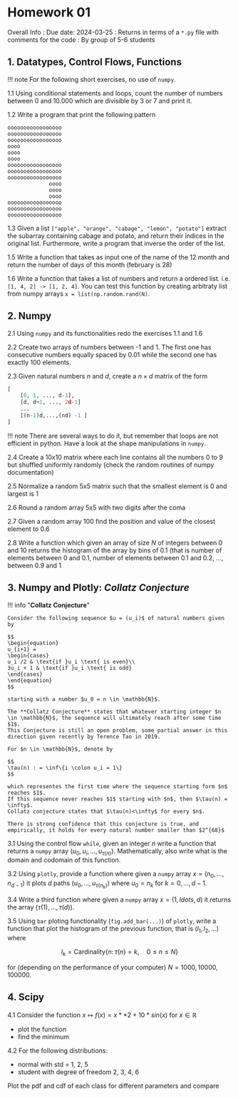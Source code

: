 # Homework 01

Overall Info
:   Due date: 2024-03-25
:   Returns in terms of a `*.py` file with comments for the code
:   By group of 5-6 students


## 1. Datatypes, Control Flows, Functions

!!! note
    For the following short exercises, no use of `numpy`.


1.1 Using conditional statements and loops, count the number of numbers between 0 and 10.000 which are divisible by 3 or 7 and print it.

1.2 Write a program that print the following pattern

```
ooooooooooooooooo                                                       
ooooooooooooooooo                                                       
ooooooooooooooooo                                                       
oooo                                                                    
oooo                                                                    
oooo                                                                    
ooooooooooooooooo                                                       
ooooooooooooooooo                                                       
ooooooooooooooooo                                                       
             oooo                                                       
             oooo                                                       
             oooo                                                       
ooooooooooooooooo                                                       
ooooooooooooooooo                                                       
ooooooooooooooooo
```

1.3 Given a list `["apple", "orange", "cabage", "lemon", "potato"]` extract the subarray containing cabage and potato, and return their indices in the original list. Furthermore, write a program that inverse the order of the list.

1.5 Write a function that takes as input one of the name of the 12 month and return the number of days of this month (february is 28)

1.6 Write a function that takes a list of numbers and return a ordered list. i.e. `[1, 4, 2] -> [1, 2, 4]`. You can test this function by creating arbitraty list from numpy arrays `x = list(np.random.rand(N)`.


## 2. Numpy

2.1 Using `numpy` and its functionalities redo the exercises 1.1 and 1.6

2.2 Create two arrays of numbers between -1 and 1. The first one has consecutive numbers equally spaced by 0.01 while the second one has exactly 100 elements.

2.3 Given natural numbers $n$ and $d$, create a $n\times d$ matrix of the form

```py
[
    [0, 1, ..., d-1],
    [d, d+1, ..., 2d-1]
    ...
    [(n-1)d,...,(nd) -1 ]
]
```

!!! note
    There are several ways to do it, but remember that loops are not efficient in python.
    Have a look at the shape manipulations in `numpy`.


2.4 Create a 10x10 matrix where each line contains all the numbers 0 to 9 but shuffled uniformly randomly (check the random routines of numpy documentation)

2.5 Normalize a random 5x5 matrix such that the smallest element is 0 and largest is 1

2.6 Round a random array 5x5 with two digits after the coma

2.7 Given a random array 100 find the position and value of the closest element to 0.6

2.8 Write a function which given an array of size $N$ of integers between 0 and 10 returns the histogram of the array by bins of 0.1 (that is number of elements between 0 and 0.1, number of elements between 0.1 and 0.2, ..., between 0.9 and 1


## 3. Numpy and Plotly: *Collatz Conjecture*

!!! info "**Collatz Conjecture**"
    
    Consider the following sequence $u = (u_i)$ of natural numbers given by
    
    $$
    \begin{equation}
    u_{i+1} =
    \begin{cases}
    u_i /2 & \text{if }u_i \text{ is even}\\
    3u_i + 1 & \text{if }u_i \text{ is odd}
    \end{cases}
    \end{equation}
    $$
    
    starting with a number $u_0 = n \in \mathbb{N}$.
    
    The **Collatz Conjecture** states that whatever starting integer $n \in \mathbb{N}$, the sequence will ultimately reach after some time $1$.
    This Conjecture is still an open problem, some partial answer in this direction given recently by Terence Tao in 2019.
    
    For $n \in \mathbb{N}$, denote by
    
    $$
    \tau(n) : = \inf\{i \colon u_i = 1\}
    $$
    
    which representes the first time where the sequence starting form $n$ reaches $1$.
    If this sequence never reaches $1$ starting with $n$, then $\tau(n) = \infty$.
    Collatz conjecture states that $\tau(n)<\infty$ for every $n$.

    There is strong confidence that this conjecture is true, and empirically, it holds for every natural number smaller than $2^{68}$


3.1 Using the control flow `while`, given an integer $n$ write a function that returns a `numpy` array $(u_0, u_i, \ldots, u_{\tau(n)})$. Mathematically, also write what is the domain and codomain of this function.

3.2 Using `plotly`, provide a function where given a `numpy` array $x = (n_0, \ldots, n_{d-1})$ it plots $d$ paths $(u_0, \ldots, u_{\tau(n_k)})$ where $u_0 = n_k$ for $k=0, \ldots, d-1$.

3.4 Write a third function where given a `numpy` array $x = (1, ldots, d)$ it returns the array $(\tau(1), \ldots, \tau(d))$.

3.5 Using `bar` ploting functionality (`fig.add_bar(...)`) of `plotly`, write a function that plot the histogram of the previous function, that is $(l_1, l_2, \ldots)$ where

$$
\begin{equation}
l_k = \text{Cardinality}\{n\colon \tau(n) = k, \quad 0\leq n \leq N\}
\end{equation}
$$

for (depending on the performance of your computer) $N=1000, 10000, 100000$.

## 4. Scipy


4.1 Consider the function $x \mapsto f(x) = x ** 2 + 10 * sin(x)$ for $x \in \mathbb{R}$

* plot the function
* find the minimum

4.2 For the following distributions:

* normal with std = 1, 2, 5
* student with degree of freedom 2, 3, 4, 6
    
Plot the pdf and cdf of each class for different parameters and compare

